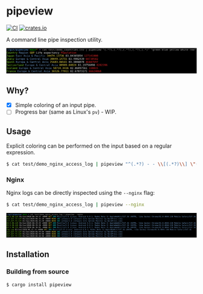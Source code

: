 # pipeview

[![CI](https://github.com/mihaigalos/pipeview/actions/workflows/ci.yaml/badge.svg)](https://github.com/mihaigalos/pipeview/actions/workflows/ci.yaml)
[![crates.io](https://img.shields.io/crates/d/pipeview.svg)](https://crates.io/crates/pipeview)

A command line pipe inspection utility.

![screenshot](screenshots/pipeview.png)

## Why?

* [x] Simple coloring of an input pipe.
* [ ] Progress bar (same as Linux's `pv`) - WIP.

## Usage

Explicit coloring can be performed on the input based on a regular expression.

```bash
$ cat test/demo_nginx_access_log | pipeview "^(.*?) - - \\[(.*?)\\] \"(.*?) .*?\" (.*?) .*? \".*?\" \"(.*?)\"" 'bgreen white yellow cyan blue'
```

### Nginx

Nginx logs can be directly inspected using the `--nginx` flag:

```bash
$ cat test/demo_nginx_access_log | pipeview --nginx
```

![screenshot-nginx](screenshots/pipeview-nginx.png)


## Installation

### Building from source

```bash
$ cargo install pipeview
```
